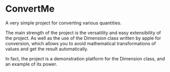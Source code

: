 # ConvertMe

A very simple project for converting various quantities.

The main strength of the project is the versatility and easy extensibility of the project. As well as the use of the Dimension class written by apple for conversion, which allows you to avoid mathematical transformations of values and get the result automatically.

In fact, the project is a demonstration platform for the Dimension class, and an example of its power.

